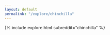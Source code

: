 ```yaml
---
layout: default
permalink: "/explore/chinchilla"
---
```


{% include explore.html subreddit="chinchilla" %}

